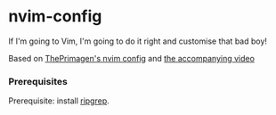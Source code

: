# nvim-config

If I'm going to Vim, I'm going to do it right and customise that bad boy!

Based on [ThePrimagen's nvim config](https://github.com/ThePrimeagen/init.lua) and [the accompanying video](https://www.youtube.com/watch?v=w7i4amO_zaE)

### Prerequisites
Prerequisite: install [ripgrep](https://github.com/BurntSushi/ripgrep).
